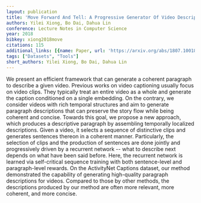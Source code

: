 ```yaml
---
layout: publication
title: 'Move Forward And Tell: A Progressive Generator Of Video Descriptions'
authors: Yilei Xiong, Bo Dai, Dahua Lin
conference: Lecture Notes in Computer Science
year: 2018
bibkey: xiong2018move
citations: 115
additional_links: [{name: Paper, url: 'https://arxiv.org/abs/1807.10018'}]
tags: ["Datasets", "Tools"]
short_authors: Yilei Xiong, Bo Dai, Dahua Lin
---
```

We present an efficient framework that can generate a coherent paragraph to
describe a given video. Previous works on video captioning usually focus on
video clips. They typically treat an entire video as a whole and generate the
caption conditioned on a single embedding. On the contrary, we consider videos
with rich temporal structures and aim to generate paragraph descriptions that
can preserve the story flow while being coherent and concise. Towards this
goal, we propose a new approach, which produces a descriptive paragraph by
assembling temporally localized descriptions. Given a video, it selects a
sequence of distinctive clips and generates sentences thereon in a coherent
manner. Particularly, the selection of clips and the production of sentences
are done jointly and progressively driven by a recurrent network -- what to
describe next depends on what have been said before. Here, the recurrent
network is learned via self-critical sequence training with both sentence-level
and paragraph-level rewards. On the ActivityNet Captions dataset, our method
demonstrated the capability of generating high-quality paragraph descriptions
for videos. Compared to those by other methods, the descriptions produced by
our method are often more relevant, more coherent, and more concise.